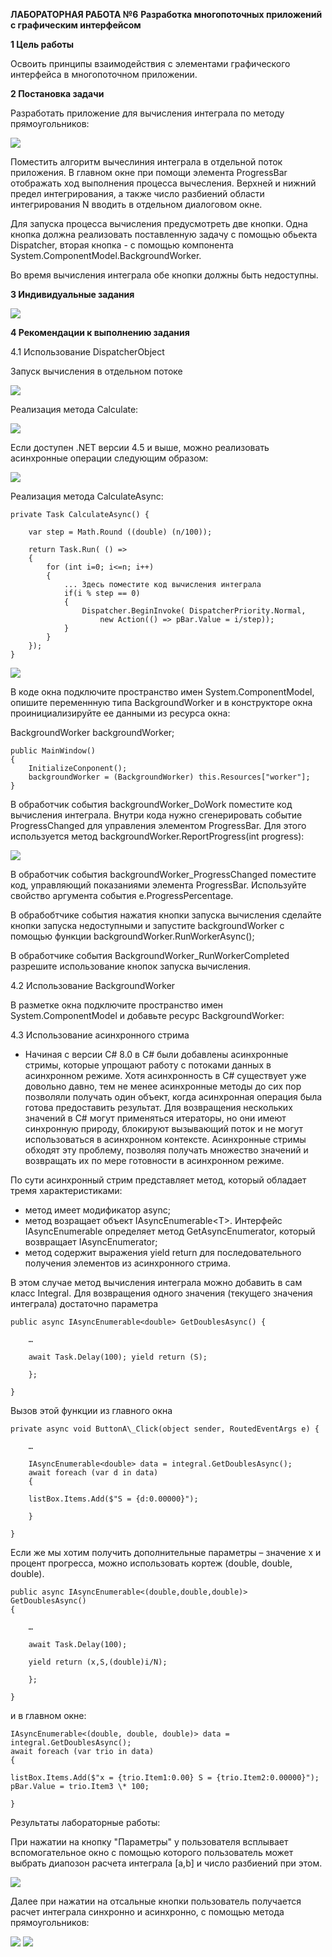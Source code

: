 ﻿**ЛАБОРАТОРНАЯ РАБОТА №6**
**Разработка многопоточных приложений с графическим интерфейсом**

**1  Цель работы**

Освоить принципы взаимодействия с элементами графического интерфейса в многопоточном приложении.

**2  Постановка задачи**

Разработать приложение для вычисления интеграла по методу прямоугольников:

![](images/task/function.png)

Поместить алгоритм вычеслиния интеграла в отдельной поток приложения. В главном окне при помощи элемента ProgressBar отображать ход выполнения процесса вычесления. Верхней и нижний предел интегрирования, а также число разбиений области интегрирования N вводить в отдельном диалоговом окне.

Для запуска процесса вычисления предусмотреть две кнопки. Одна кнопка должна реализовать поставленную задачу с помощью обьекта Dispatcher, вторая кнопка - с помощью компонента System.ComponentModel.BackgroundWorker.

Во время вычисления интеграла обе кнопки должны быть недоступны.

**3 Индивидуальные задания**

![](images/task/my-func.png)

**4 Рекомендации к выполнению задания**

4.1 Использование DispatcherObject

Запуск вычисления в отдельном потоке

![](images/task/4.1.1.png)

Реализация метода Calculate:

![](images/task/4.1.2.png)

Если доступен .NET версии 4.5 и выше, можно реализовать асинхронные операции следующим образом:

![](images/task/4.1.3.png)

Реализация метода CalculateAsync:

```
private Task CalculateAsync() {

    var step = Math.Round ((double) (n/100));
    
    return Task.Run( () =>
    {
        for (int i=0; i<=n; i++)
        {
            ... Здесь поместите код вычисления интеграла
            if(i % step == 0)
            {
                Dispatcher.BeginInvoke( DispatcherPriority.Normal,
                    new Action(() => pBar.Value = i/step));
            }
        }
    });
}
 ```
![](images/task/4.1.4.png)

В коде окна подключите пространство имен System.ComponentModel, опишите переменнную типа BackgroundWorker и в конструкторе окна проинициализируйте ее данными из ресурса окна:

BackgroundWorker backgroundWorker;
```
public MainWindow()
{
    InitializeConponent();
    backgroundWorker = (BackgroundWorker) this.Resources["worker"];
}
```

В обработчик события backgroundWorker_DoWork поместите код вычисления интеграла. Внутри кода нужно сгенерировать событие ProgressChanged для управления элементом ProgressBar. Для этого используется метод backgroundWorker.ReportProgress(int progress):

![](images/task/4.1.5.png)

В обработчик события backgroundWorker_ProgressChanged поместите код, управляющий показаниями элемента ProgressBar. Используйте свойство аргумента события e.ProgressPercentage.

В обрабобтчике события нажатия кнопки запуска вычисления сделайте кнопки запуска недоступными и запустите backgroundWorker с помощью функции backgroundWorker.RunWorkerAsync();

В обработчике события BackgroundWorker_RunWorkerCompleted разрешите использование кнопок запуска вычисления.

4.2 Использование BackgroundWorker

В разметке окна подключите пространство имен System.ComponentModel и добавьте ресурс BackgroundWorker:



4.3 Использование асинхронного стрима 

- Начиная с версии C# 8.0 в C# были добавлены асинхронные стримы, которые  упрощают  работу  с  потоками  данных  в  асинхронном режиме. Хотя асинхронность в C# существует уже довольно давно, тем не менее асинхронные методы до сих пор позволяли получать один объект, когда асинхронная операция была готова предоставить результат.  Для  возвращения  нескольких  значений  в  C#  могут применяться  итераторы,  но  они  имеют  синхронную  природу, блокируют  вызывающий  поток  и  не  могут  использоваться  в асинхронном контексте. Асинхронные стримы обходят эту проблему, позволяя  получать  множество  значений  и  возвращать  их  по  мере готовности в асинхронном режиме. 

По сути асинхронный стрим представляет метод, который обладает тремя характеристиками: 

- метод имеет модификатор async; 
- метод возращает объект IAsyncEnumerable\<T\>. Интерфейс IAsyncEnumerable определяет метод GetAsyncEnumerator, который возвращает IAsyncEnumerator; 
- метод содержит выражения yield return для последовательного получения элементов из асинхронного стрима. 

В этом случае метод вычисления интеграла можно добавить в сам класс Integral. Для возвращения одного значения (текущего значения интеграла) достаточно параметра <double> 
```
public async IAsyncEnumerable<double> GetDoublesAsync() { 

    … 
    
    await Task.Delay(100); yield return (S); 
    
    }; 

}
``` 

Вызов этой функции из главного окна 
```
private async void ButtonA\_Click(object sender, RoutedEventArgs e) { 

    … 
    
    IAsyncEnumerable<double> data = integral.GetDoublesAsync(); 
    await foreach (var d in data)     
    { 
    
    listBox.Items.Add($"S = {d:0.00000}"); 
    
    } 

}
```

Если же мы хотим получить дополнительные параметры – значение x и процент прогресса, можно использовать кортеж (double, double, double). 
```
public async IAsyncEnumerable<(double,double,double)> GetDoublesAsync()
{ 

    … 
    
    await Task.Delay(100);
    
    yield return (x,S,(double)i/N); 
    
    }; 

} 
```
и в главном окне: 
```
IAsyncEnumerable<(double, double, double)> data = integral.GetDoublesAsync();
await foreach (var trio in data) 
{ 

listBox.Items.Add($"x = {trio.Item1:0.00} S = {trio.Item2:0.00000}"); pBar.Value = trio.Item3 \* 100;

} 
```

Результаты лабораторные работы:

При нажатии на кнопку "Параметры" у пользователя всплывает вспомогательное окно с помощью которого пользователь может выбрать диапозон расчета интеграла [a,b] и число разбиений при этом.

![](images/results/parameters.PNG)

Далее при нажатии на отсальные кнопки пользователь получается расчет интеграла синхронно и асинхронно, с помощью метода прямоугольников:

![](images/results/processing.PNG)
![](images/results/result.PNG)